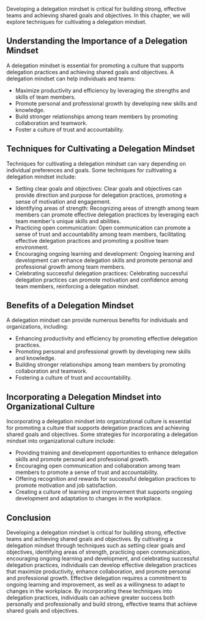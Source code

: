 
Developing a delegation mindset is critical for building strong, effective teams and achieving shared goals and objectives. In this chapter, we will explore techniques for cultivating a delegation mindset.

Understanding the Importance of a Delegation Mindset
----------------------------------------------------

A delegation mindset is essential for promoting a culture that supports delegation practices and achieving shared goals and objectives. A delegation mindset can help individuals and teams:

* Maximize productivity and efficiency by leveraging the strengths and skills of team members.
* Promote personal and professional growth by developing new skills and knowledge.
* Build stronger relationships among team members by promoting collaboration and teamwork.
* Foster a culture of trust and accountability.

Techniques for Cultivating a Delegation Mindset
-----------------------------------------------

Techniques for cultivating a delegation mindset can vary depending on individual preferences and goals. Some techniques for cultivating a delegation mindset include:

* Setting clear goals and objectives: Clear goals and objectives can provide direction and purpose for delegation practices, promoting a sense of motivation and engagement.
* Identifying areas of strength: Recognizing areas of strength among team members can promote effective delegation practices by leveraging each team member's unique skills and abilities.
* Practicing open communication: Open communication can promote a sense of trust and accountability among team members, facilitating effective delegation practices and promoting a positive team environment.
* Encouraging ongoing learning and development: Ongoing learning and development can enhance delegation skills and promote personal and professional growth among team members.
* Celebrating successful delegation practices: Celebrating successful delegation practices can promote motivation and confidence among team members, reinforcing a delegation mindset.

Benefits of a Delegation Mindset
--------------------------------

A delegation mindset can provide numerous benefits for individuals and organizations, including:

* Enhancing productivity and efficiency by promoting effective delegation practices.
* Promoting personal and professional growth by developing new skills and knowledge.
* Building stronger relationships among team members by promoting collaboration and teamwork.
* Fostering a culture of trust and accountability.

Incorporating a Delegation Mindset into Organizational Culture
--------------------------------------------------------------

Incorporating a delegation mindset into organizational culture is essential for promoting a culture that supports delegation practices and achieving shared goals and objectives. Some strategies for incorporating a delegation mindset into organizational culture include:

* Providing training and development opportunities to enhance delegation skills and promote personal and professional growth.
* Encouraging open communication and collaboration among team members to promote a sense of trust and accountability.
* Offering recognition and rewards for successful delegation practices to promote motivation and job satisfaction.
* Creating a culture of learning and improvement that supports ongoing development and adaptation to changes in the workplace.

Conclusion
----------

Developing a delegation mindset is critical for building strong, effective teams and achieving shared goals and objectives. By cultivating a delegation mindset through techniques such as setting clear goals and objectives, identifying areas of strength, practicing open communication, encouraging ongoing learning and development, and celebrating successful delegation practices, individuals can develop effective delegation practices that maximize productivity, enhance collaboration, and promote personal and professional growth. Effective delegation requires a commitment to ongoing learning and improvement, as well as a willingness to adapt to changes in the workplace. By incorporating these techniques into delegation practices, individuals can achieve greater success both personally and professionally and build strong, effective teams that achieve shared goals and objectives.
